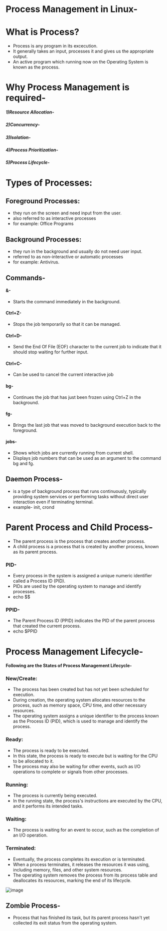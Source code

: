 # Process Management in Linux-
# What is Process?
- Process is any program in its excecution.
- It generally takes an input, processes it and gives us the appropriate output.
- An active program which running now on the Operating System is known as the process.
# Why Process Management is required-
##### 1)Resource Allocation-
##### 2)Concurrency-
##### 3)Isolation-
##### 4)Process Prioritization-
##### 5)Process Lifecycle-

# Types of Processes:

## Foreground Processes: 
- they run on the screen and need input from the user.
- also referred to as interactive processes
- for example: Office Programs
## Background Processes: 
- they run in the background and usually do not need user input.
- referred to as non-interactive or automatic processes
- for example: Antivirus.
## Commands-
#### &-
- Starts the command immediately in the background.
#### Ctrl+Z-
- Stops the job temporarily so that it can be managed.
#### Ctrl+D- 
- Send the End Of File (EOF) character to the current job to indicate that it should stop waiting for further input.
#### Ctrl+C- 
- Can be used to cancel the current interactive job
#### bg- 
- Continues the job that has just been frozen using Ctrl+Z in the background.
#### fg-
- Brings the last job that was moved to background execution back to the foreground.
#### jobs-
- Shows which jobs are currently running from current shell. 
- Displays job numbers that can be used as an argument to the command bg and fg.
## Daemon Process-
- is a type of background process that runs continuously, typically providing system services or performing tasks without direct user interaction even if terminating terminal.
- example- init, crond
# Parent Process and Child Process-
- The parent process is the process that creates another process.
- A child process is a process that is created by another process, known as its parent process.
### PID-
- Every process in the system is assigned a unique numeric identifier called a Process ID (PID).
- PIDs are used by the operating system to manage and identify processes.
- echo $$
### PPID-
- The Parent Process ID (PPID) indicates the PID of the parent process that created the current process.
- echo $PPID

# Process Management Lifecycle-
#### Following are the States of Process Management Lifecycle-

### New/Create:
- The process has been created but has not yet been scheduled for execution.
- During creation, the operating system allocates resources to the process, such as memory space, CPU time, and other necessary resources.
- The operating system assigns a unique identifier to the process known as the Process ID (PID), which is used to manage and identify the process.
### Ready:
- The process is ready to be executed.
- In this state, the process is ready to execute but is waiting for the CPU to be allocated to it.
- The process may also be waiting for other events, such as I/O operations to complete or signals from other processes.
### Running: 
- The process is currently being executed.
- In the running state, the process's instructions are executed by the CPU, and it performs its intended tasks.
### Waiting:
- The process is waiting for an event to occur, such as the completion of an I/O operation.
### Terminated: 
- Eventually, the process completes its execution or is terminated.
- When a process terminates, it releases the resources it was using, including memory, files, and other system resources.
- The operating system removes the process from its process table and deallocates its resources, marking the end of its lifecycle.

  
 ![image](https://github.com/vishakhadhonde9/Linux-Second-half-/assets/97825776/1dd38ebe-44e8-43f6-af9d-cb0d962e9d39)

## Zombie Process-
- Process that has finished its task, but its parent process hasn't yet collected its exit status from the operating system.

